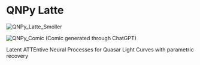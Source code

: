 # QNPy Latte
![QNPy_Latte_Smoller](https://github.com/user-attachments/assets/b408d1fa-ac51-4801-ab2a-514f5721d195)

![QNPy_Comic](https://github.com/user-attachments/assets/0cefeaac-d97b-4152-b9d0-3a27df023fef)
(Comic generated through ChatGPT)


Latent ATTEntive Neural Processes for Quasar Light Curves with parametric recovery
